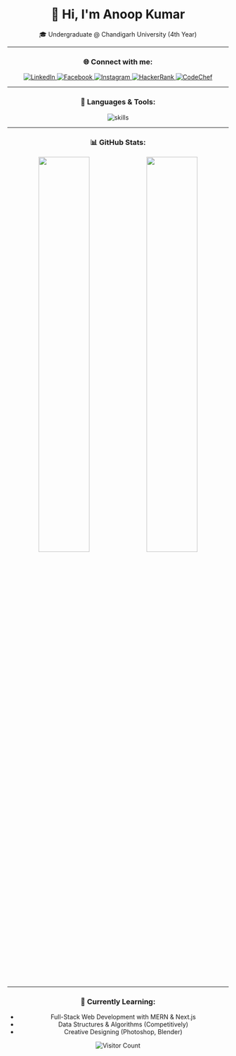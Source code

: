<div align="center">
  
# 👋 Hi, I'm Anoop Kumar  
🎓 Undergraduate @ Chandigarh University (4th Year)

---

### 🌐 Connect with me:
<p align="center">
  <a href="https://www.linkedin.com/in/anoop--kumar/" target="_blank">
    <img src="https://img.shields.io/badge/LinkedIn-blue?logo=linkedin&style=for-the-badge" alt="LinkedIn"/>
  </a>
  <a href="https://www.facebook.com/Ak312002" target="_blank">
    <img src="https://img.shields.io/badge/Facebook-1877F2?logo=facebook&logoColor=white&style=for-the-badge" alt="Facebook"/>
  </a>
  <a href="https://www.instagram.com/anoopkumar_ak31/" target="_blank">
    <img src="https://img.shields.io/badge/Instagram-E4405F?logo=instagram&logoColor=white&style=for-the-badge" alt="Instagram"/>
  </a>
  <a href="https://www.hackerrank.com/amit312002" target="_blank">
    <img src="https://img.shields.io/badge/HackerRank-2EC866?logo=HackerRank&logoColor=white&style=for-the-badge" alt="HackerRank"/>
  </a>
  <a href="https://www.codechef.com/users/anoop_kumar31" target="_blank">
    <img src="https://img.shields.io/badge/CodeChef-5B4638?logo=codechef&logoColor=white&style=for-the-badge" alt="CodeChef"/>
  </a>
</p>

---

### 🚀 Languages & Tools:
<p align="center">
  <img src="https://skillicons.dev/icons?i=c,cpp,python,java,nodejs,html,css,js,react,nextjs,expressjs,mongodb,mysql,canva,figma,photoshop" alt="skills"/>
</p>

---

### 📊 GitHub Stats:
<div align="center">
  <img src="https://github-readme-stats.vercel.app/api?username=anoopkumar312002&show_icons=true&theme=radical" width="48%"/>
  <img src="https://github-readme-streak-stats.herokuapp.com/?user=anoopkumar312002&theme=radical" width="48%"/>
</div>

---

### 🧠 Currently Learning:
- Full-Stack Web Development with MERN & Next.js
- Data Structures & Algorithms (Competitively)
- Creative Designing (Photoshop, Blender)


![Visitor Count](https://komarev.com/ghpvc/?username=anoopkumar312002&label=Visitors&color=0e75b6&style=flat)
</div>
